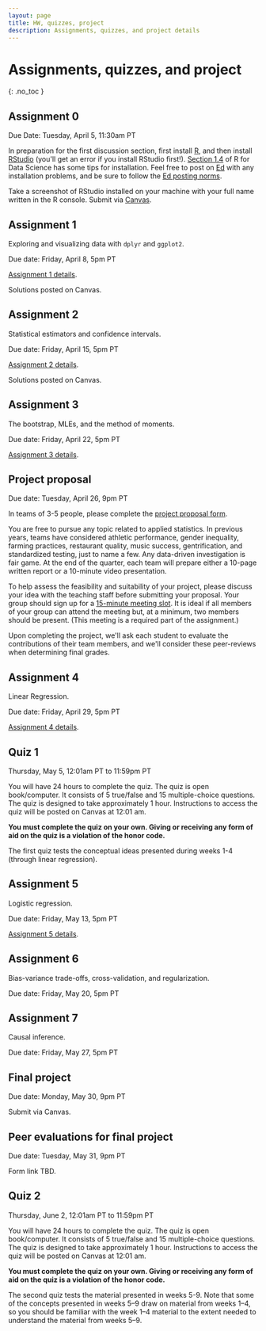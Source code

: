 ```yaml
---
layout: page
title: HW, quizzes, project
description: Assignments, quizzes, and project details
---
```


# Assignments, quizzes, and project
{: .no_toc }

<!-- 1. TOC
{:toc} -->

## Assignment 0

Due Date: Tuesday, April 5, 11:30am PT

In preparation for the first discussion section, first install <a href="http://cran.rstudio.com/">R</a>, and then
install <a href="http://www.rstudio.com/">RStudio</a>
(you'll get an error if you install RStudio first!).
[Section 1.4](https://r4ds.had.co.nz/introduction.html#prerequisites) of R for Data Science has some tips for installation.
Feel free to post on [Ed](https://canvas.stanford.edu) with any installation problems, and be sure to follow the [Ed posting norms](../ed_tips).

Take a screenshot of RStudio installed on your machine with your full name written in the R console.
Submit via [Canvas](https://canvas.stanford.edu).

## Assignment 1

Exploring and visualizing data with `dplyr` and `ggplot2`.

Due date: Friday, April 8, 5pm PT

[Assignment 1 details](assignment1.md).

Solutions posted on Canvas.

## Assignment 2

Statistical estimators and confidence intervals.

Due date: Friday, April 15, 5pm PT

[Assignment 2 details](assignment2.md).

Solutions posted on Canvas.

## Assignment 3 

The bootstrap, MLEs, and the method of moments.

Due date: Friday, April 22, 5pm PT

[Assignment 3 details](assignment3.md).

## Project proposal

Due date: Tuesday, April 26, 9pm PT

In teams of 3-5 people, please complete the [project proposal form](https://forms.gle/U43xgsifpU3Kng2H7).

You are free to pursue any topic related to applied statistics.
In previous years, teams have considered
athletic performance, gender inequality, farming practices, restaurant quality,
music success, gentrification, and standardized testing, just to name a few.
Any data-driven investigation is fair game.
At the end of the quarter, each team will prepare either a 10-page written report
or a 10-minute video presentation.

To help assess the feasibility and suitability of your project,
please discuss your idea with the teaching staff before submitting your proposal.
Your group should
sign up for a [15-minute meeting slot](https://docs.google.com/spreadsheets/d/1gOcAYn8pYtPeHvUYM9wq8JrmJb_oFxBvd97vADZ9Pgs/edit?usp=sharing).
It is ideal if all members of your group can attend the meeting but, at a minimum, two members should be present. (This meeting is a required part of the assignment.)

Upon completing the project, we'll ask each student to evaluate the contributions of their team members, and we'll consider these peer-reviews when determining final grades.

## Assignment 4

Linear Regression.

Due date: Friday, April 29, 5pm PT

[Assignment 4 details](assignment4.md).

## Quiz 1

Thursday, May 5, 12:01am PT to 11:59pm PT

You will have 24 hours to complete the quiz.
The quiz is open book/computer.
It consists of 5 true/false and 15 multiple-choice questions.
The quiz is designed to take approximately 1 hour.
Instructions to access the quiz will be posted on Canvas at 12:01 am.

**You must complete the quiz on your own. Giving or receiving any form of aid on the quiz is a violation of the honor code.**  

<!-- The first quiz tests the conceptual ideas presented during weeks 1-3 (through parametric inference). -->

The first quiz tests the conceptual ideas presented during weeks 1-4 (through linear regression).

## Assignment 5 

<!-- Logistic regression and bias-variance trade-offs. -->
Logistic regression.

Due date: Friday, May 13, 5pm PT

[Assignment 5 details](assignment5.md).

## Assignment 6

Bias-variance trade-offs, cross-validation, and regularization.

Due date: Friday, May 20, 5pm PT

<!-- [Assignment 6 details](assignment6.md). -->


## Assignment 7 

Causal inference.

Due date: Friday, May 27, 5pm PT

<!-- [Assignment 7 details](assignment7.md). -->


## Final project

Due date: Monday, May 30, 9pm PT

Submit via Canvas.


## Peer evaluations for final project

Due date: Tuesday, May 31, 9pm PT

Form link TBD. 


## Quiz 2

Thursday, June 2, 12:01am PT to 11:59pm PT

You will have 24 hours to complete the quiz.
The quiz is open book/computer.
It consists of 5 true/false and 15 multiple-choice questions.
The quiz is designed to take approximately 1 hour.
Instructions to access the quiz will be posted on Canvas at 12:01 am.

**You must complete the quiz on your own. Giving or receiving any form of aid on the quiz is a violation of the honor code.**  

The second quiz tests the material presented in weeks 5-9. Note that some of the concepts presented in weeks 5–9 draw on material from weeks 1–4, so you should be familiar with the week 1–4 material to the extent needed to understand the material from weeks 5–9.